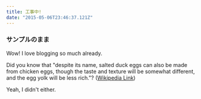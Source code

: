 ```yaml
---
title: 工事中!
date: "2015-05-06T23:46:37.121Z"
---
```

### サンプルのまま

Wow! I love blogging so much already.

Did you know that "despite its name, salted duck eggs can also be made from
chicken eggs, though the taste and texture will be somewhat different, and the
egg yolk will be less rich."?
([Wikipedia Link](https://en.wikipedia.org/wiki/Salted_duck_egg))

Yeah, I didn't either.
